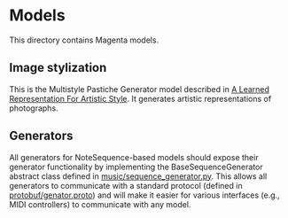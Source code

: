 # Models

This directory contains Magenta models.

## Image stylization

This is the Multistyle Pastiche Generator model described in
[A Learned Representation For Artistic Style](https://arxiv.org/abs/1610.07629).
It generates artistic representations of photographs.

## Generators
All generators for NoteSequence-based models should expose their generator
functionality by implementing the BaseSequenceGenerator abstract class defined
in
[music/sequence_generator.py](/magenta/music/sequence_generator.py).
This allows all generators to communicate with a standard protocol (defined in
[protobuf/genator.proto](/magenta/protobuf/generator.proto))
and will make it easier for various interfaces (e.g., MIDI controllers) to
communicate with any model.
